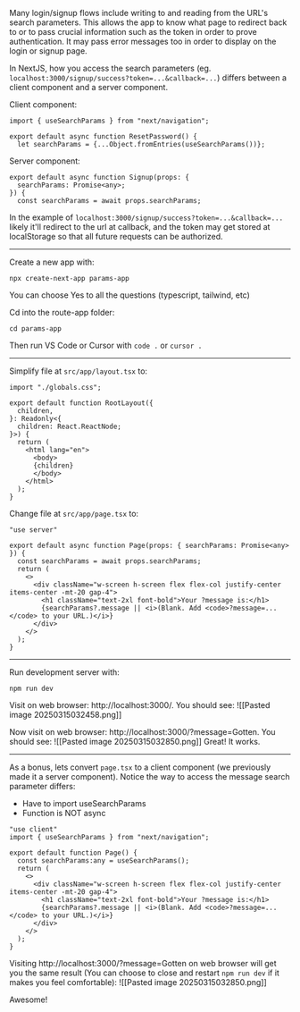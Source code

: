 Many login/signup flows include writing to and reading from the URL's search parameters. This allows the app to know what page to redirect back to or to pass crucial information such as the token in order to prove authentication. It may pass error messages too in order to display on the login or signup page.

In NextJS, how you access the search parameters (eg. `localhost:3000/signup/success?token=...&callback=...`) differs between a client component and a server component.

Client component:
```
import { useSearchParams } from "next/navigation";  
  
export default async function ResetPassword() {  
  let searchParams = {...Object.fromEntries(useSearchParams())};
```

Server component:
```
export default async function Signup(props: {  
  searchParams: Promise<any>;  
}) {  
  const searchParams = await props.searchParams;
```

In the example of `localhost:3000/signup/success?token=...&callback=...` likely it'll redirect to the url at callback, and the token may get stored at localStorage so that all future requests can be authorized.

---

Create a new app with:
```
npx create-next-app params-app
```

You can choose Yes to all the questions (typescript, tailwind, etc)

Cd into the route-app folder:
```
cd params-app
```

Then run VS Code or Cursor with `code .` or `cursor .`

---

Simplify file at `src/app/layout.tsx` to:
```
import "./globals.css";  
  
export default function RootLayout({  
  children,  
}: Readonly<{  
  children: React.ReactNode;  
}>) {  
  return (  
    <html lang="en">  
      <body>  
      {children}  
      </body>  
    </html>  
  );  
}
```

Change file at `src/app/page.tsx` to:
```
"use server"

export default async function Page(props: { searchParams: Promise<any> }) {  
  const searchParams = await props.searchParams;  
  return (  
    <>  
      <div className="w-screen h-screen flex flex-col justify-center items-center -mt-20 gap-4">  
        <h1 className="text-2xl font-bold">Your ?message is:</h1>  
        {searchParams?.message || <i>(Blank. Add <code>?message=...</code> to your URL.)</i>}  
      </div>  
    </>  
  );  
}
```


---

Run development server with:
```
npm run dev
```

Visit on web browser: http://localhost:3000/. You should see:
![[Pasted image 20250315032458.png]]

Now visit on web browser: http://localhost:3000/?message=Gotten. You should see:
![[Pasted image 20250315032850.png]]
Great! It works.

---

As a bonus, lets convert `page.tsx` to a client component (we previously made it a server component). Notice the way to access the message search parameter differs:
- Have to import useSearchParams
- Function is NOT async

```
"use client"
import { useSearchParams } from "next/navigation";

export default function Page() {  
  const searchParams:any = useSearchParams();
  return (  
    <>  
      <div className="w-screen h-screen flex flex-col justify-center items-center -mt-20 gap-4">  
        <h1 className="text-2xl font-bold">Your ?message is:</h1>  
        {searchParams?.message || <i>(Blank. Add <code>?message=...</code> to your URL.)</i>}  
      </div>  
    </>  
  );  
}
```

Visiting http://localhost:3000/?message=Gotten on web browser will get you the same result (You can choose to close and restart `npm run dev` if it makes you feel comfortable):
![[Pasted image 20250315032850.png]]

Awesome!
